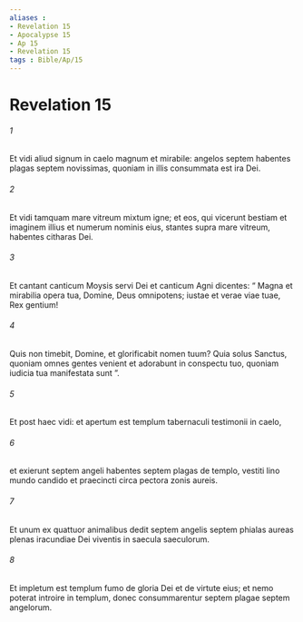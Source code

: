 ```yaml
---
aliases : 
- Revelation 15
- Apocalypse 15
- Ap 15
- Revelation 15
tags : Bible/Ap/15
---
```


# Revelation 15

###### 1
Et vidi aliud signum in caelo magnum et mirabile: angelos septem habentes plagas septem novissimas, quoniam in illis consummata est ira Dei.
###### 2
Et vidi tamquam mare vitreum mixtum igne; et eos, qui vicerunt bestiam et imaginem illius et numerum nominis eius, stantes supra mare vitreum, habentes citharas Dei. 
###### 3
Et cantant canticum Moysis servi Dei et canticum Agni dicentes: “ Magna et mirabilia opera tua, Domine, Deus omnipotens; iustae et verae viae tuae, Rex gentium!
###### 4
Quis non timebit, Domine, et glorificabit nomen tuum? Quia solus Sanctus, quoniam omnes gentes venient et adorabunt in conspectu tuo, quoniam iudicia tua manifestata sunt ”.
###### 5
Et post haec vidi: et apertum est templum tabernaculi testimonii in caelo, 
###### 6
et exierunt septem angeli habentes septem plagas de templo, vestiti lino mundo candido et praecincti circa pectora zonis aureis. 
###### 7
Et unum ex quattuor animalibus dedit septem angelis septem phialas aureas plenas iracundiae Dei viventis in saecula saeculorum. 
###### 8
Et impletum est templum fumo de gloria Dei et de virtute eius; et nemo poterat introire in templum, donec consummarentur septem plagae septem angelorum.
